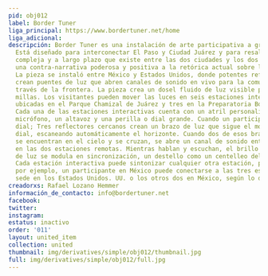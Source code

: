 ```yaml
---
pid: obj012
label: Border Tuner
liga_principal: https://www.bordertuner.net/home
liga_adicional: 
descripción: Border Tuner es una instalación de arte participativa a gran escala.
  Está diseñado para interconectar El Paso y Ciudad Juárez y para resaltar la colaboración
  compleja y a largo plazo que existe entre las dos ciudades y los dos países, proporcionando
  una contra-narrativa poderosa y positiva a la retórica actual sobre la frontera.
  La pieza se instaló entre México y Estados Unidos, donde potentes reflectores robóticos
  crean puentes de luz que abren canales de sonido en vivo para la comunicación a
  través de la frontera. La pieza crea un dosel fluido de luz visible por hasta 10
  millas. Los visitantes pueden mover las luces en seis estaciones interactivas, tres
  ubicadas en el Parque Chamizal de Juárez y tres en la Preparatoria Bowie en El Paso.
  Cada una de las estaciones interactivas cuenta con un atril personalizado con un
  micrófono, un altavoz y una perilla o dial grande. Cuando un participante gira el
  dial; Tres reflectores cercanos crean un brazo de luz que sigue el movimiento del
  dial, escaneando automáticamente el horizonte. Cuando dos de esos brazos de luz
  se encuentran en el cielo y se cruzan, se abre un canal de sonido entre las personas
  en las dos estaciones remotas. Mientras hablan y escuchan, el brillo del puente
  de luz se modula en sincronización, un destello como un centelleo del código Morse.
  Cada estación interactiva puede sintonizar cualquier otra estación, por lo que,
  por ejemplo, un participante en México puede conectarse a las tres estaciones con
  sede en los Estados Unidos. UU. o los otros dos en México, según lo deseado.
creadorxs: Rafael Lozano Hemmer
información_de_contacto: info@bordertuner.net
facebook: 
twitter: 
instagram: 
estatus: inactivo
order: '011'
layout: united_item
collection: united
thumbnail: img/derivatives/simple/obj012/thumbnail.jpg
full: img/derivatives/simple/obj012/full.jpg
---
```

